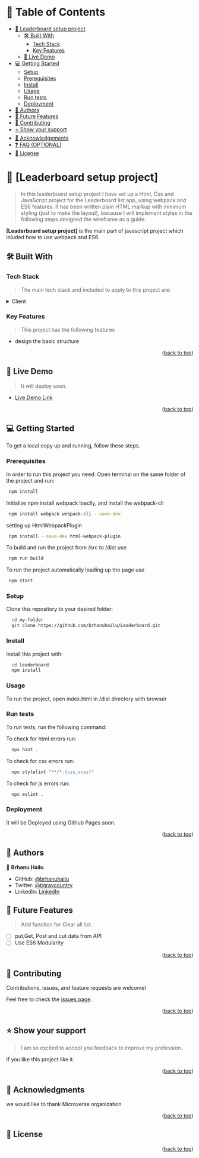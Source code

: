 <a name="readme-top"></a>

# 📗 Table of Contents

- [📖 Leaderboard setup project](#about-project)
  - [🛠 Built With](#built-with)
    - [Tech Stack](#tech-stack)
    - [Key Features](#key-features)
  - [🚀 Live Demo](#live-demo)
- [💻 Getting Started](#getting-started)
  - [Setup](#setup)
  - [Prerequisites](#prerequisites)
  - [Install](#install)
  - [Usage](#usage)
  - [Run tests](#run-tests)
  - [Deployment](#triangular_flag_on_post-deployment)
- [👥 Authors](#authors)
- [🔭 Future Features](#future-features)
- [🤝 Contributing](#contributing)
- [⭐️ Show your support](#support)
- [🙏 Acknowledgements](#acknowledgements)
- [❓ FAQ (OPTIONAL)](#faq)
- [📝 License](#license)

<!-- PROJECT DESCRIPTION -->

# 📖 [Leaderboard setup project] <a name="about-project"></a>

> In this leaderboard setup project I have set up a Html, Css and JavaScript project for the Leaderboard list app, using webpack and ES6 features.
> It has been written plain HTML markup with minimum styling (just to make the layout), because I will implement styles in the following steps.designed the wireframe as a guide.

**[Leaderboard setup project]** is the main part of javascript project which inluded how to use webpack and ES6.

## 🛠 Built With <a name="built-with"></a>

### Tech Stack <a name="tech-stack"></a>

> The main tech stack and included to apply to this project are:

<details>
  <summary>Client</summary>
  <ul>
    <li><a href="https://www.w3schools.com/html/default.asp">Html</a></li>
    <li><a href="https://www.w3schools.com/css/default.asp">CSS</a></li>
    <li><a href="https://www.w3schools.com/js/">Javascript</a></li>
    <li><a href="https://webpack.js.org/guides/getting-started/">Webpack bundler</a></li>
    <li><a href="https://webpack.js.org/guides/getting-started/">HtmlWebpackPlugin</a></li>
    <li><a href="https://webpack.js.org/guides/output-management/">style-loader and css-loader</a></li>
  </ul>
</details>

<!-- Features -->

### Key Features <a name="key-features"></a>

> This project has the following features

- design the basic structure

<p align="right">(<a href="#readme-top">back to top</a>)</p>
<!--video description-->
<!-- LIVE DEMO -->

## 🚀 Live Demo <a name="live-demo"></a>

> It will deploy soon.

- [Live Demo Link]()

<p align="right">(<a href="#readme-top">back to top</a>)</p>

## 💻 Getting Started <a name="getting-started"></a>

To get a local copy up and running, follow these steps.

### Prerequisites

In order to run this project you need:
Open terminal on the same folder of the project and run:

```sh
 npm install
```

Initialize npm install webpack loaclly, and install the webpack-cli

```sh
 npm install webpack webpack-cli --save-dev
```

setting up HtmlWebpackPlugin

```sh
 npm install --save-dev html-webpack-plugin
```

To build and run the project from /src to /dist use

```sh
 npm run build
```

To run the project automatically loading up the page use

```sh
 npm start
```

### Setup

Clone this repository to your desired folder:

```sh
  cd my-folder
  git clone https://github.com/brhanuhailu/Leaderboard.git
```

### Install

Install this project with:

```sh
  cd leaderboard
  npm install
```

### Usage

To run the project, open index.html in /dist directory with browser

### Run tests

To run tests, run the following command:

To check for html errors run:

```sh
  npx hint .
```

To check for css errors run:

```sh
  npx stylelint "**/*.{css,scss}"
```

To check for js errors run:

```sh
  npx eslint .
```

### Deployment

It will be Deployed using Github Pages soon.

<p align="right">(<a href="#readme-top">back to top</a>)</p>

<!-- AUTHORS -->

## 👥 Authors <a name="authors"></a>

👤 **Brhanu Hailu**

- GitHub: [@brhanuhailu](https://github.com/brhanuhailu)
- Twitter: [@tigraycountry](https://twitter.com/TigrayCountry)
- LinkedIn: [LinkedIn](https://www.linkedin.com/in/brhanu-hailu-85578a246/)

<!-- FUTURE FEATURES -->

## 🔭 Future Features <a name="future-features"></a>

> Add function for Clear all list.

- [ ] put,Get, Post and cut data from API
- [ ] Use ES6 Modularity

<p align="right">(<a href="#readme-top">back to top</a>)</p>

<!-- CONTRIBUTING -->

## 🤝 Contributing <a name="contributing"></a>

Contributions, issues, and feature requests are welcome!

Feel free to check the [issues page](https://github.com/brhanuhailu/Leaderboard/issues).

<p align="right">(<a href="#readme-top">back to top</a>)</p>

<!-- SUPPORT -->

## ⭐️ Show your support <a name="support"></a>

> I am so excited to accept you feedback to improve my profession.

If you like this project like it.

<p align="right">(<a href="#readme-top">back to top</a>)</p>

<!-- ACKNOWLEDGEMENTS -->

## 🙏 Acknowledgments <a name="acknowledgements"></a>

we would like to thank Microverse organization

<p align="right">(<a href="#readme-top">back to top</a>)</p>

<!-- FAQ (optional) -->

<!-- LICENSE -->

## 📝 License <a name="license"></a>

<!-- This project is [MIT]() licensed.
(Check the LICENSE file) -->

<p align="right">(<a href="#readme-top">back to top</a>)</p>

